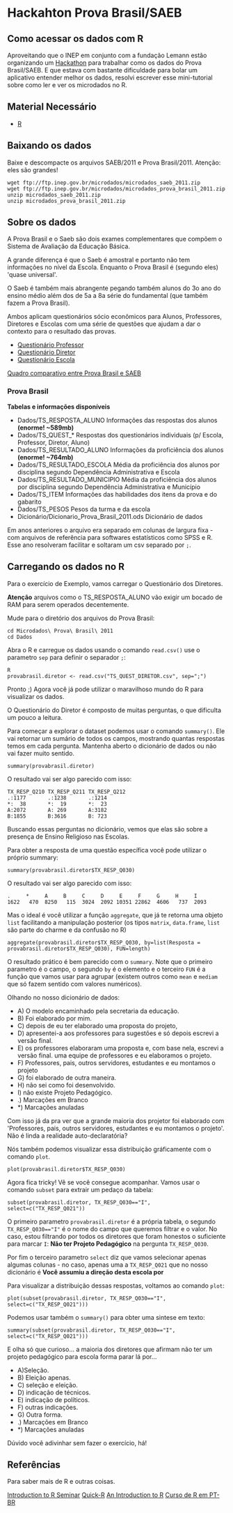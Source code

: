 # Hackahton Prova Brasil/SAEB
## Como acessar os dados com R

Aproveitando que o INEP em conjunto com a fundação Lemann estão organizando um [Hackathon](http://hackathondadoseducacionais.com/) para trabalhar como os dados do Prova Brasil/SAEB. E que estava com bastante dificuldade para bolar um aplicativo entender melhor os dados, resolvi escrever esse mini-tutorial sobre como ler e ver os microdados no R.

## Material Necessário

* [R](http://www.r-project.org)

## Baixando os dados

Baixe e descompacte os arquivos SAEB/2011 e Prova Brasil/2011. Atenção: eles são grandes!

 	wget ftp://ftp.inep.gov.br/microdados/microdados_saeb_2011.zip
	wget ftp://ftp.inep.gov.br/microdados/microdados_prova_brasil_2011.zip
	unzip microdados_saeb_2011.zip
	unzip microdados_prova_brasil_2011.zip

## Sobre os dados

A Prova Brasil e o Saeb são dois exames complementares que compõem o Sistema de Avaliação da Educação Básica.

A grande diferença é que o Saeb é amostral e portanto não tem informações no nível da Escola. Enquanto o Prova Brasil é (segundo eles) 'quase universal'.

O Saeb é também mais abrangente pegando também alunos do 3o ano do ensino médio além dos de 5a a 8a série do fundamental (que também fazem a Prova Brasil).

Ambos aplicam questionários sócio econômicos para Alunos, Professores, Diretores e Escolas com uma série de questões que ajudam a dar o contexto para o resultado das provas.

* [Questionário Professor](http://download.inep.gov.br/educacao_basica/prova_brasil_saeb/questionarios/2013/questionario_professor.pdf)
* [Questionário Diretor](http://download.inep.gov.br/educacao_basica/prova_brasil_saeb/questionarios/2013/questionario_diretor.pdf)
* [Questionário Escola](http://download.inep.gov.br/educacao_basica/prova_brasil_saeb/questionarios/2013/questionario_escola.pdf)

[Quadro comparativo entre Prova Brasil e SAEB](http://portal.inep.gov.br/web/prova-brasil-e-saeb/semelhancas-e-diferencas)

### Prova Brasil

**Tabelas e informações disponíveis**

* Dados/TS_RESPOSTA_ALUNO	Informações das respostas dos alunos **(enorme! ~589mb)**
* Dados/TS_QUEST_* Respostas dos questionários individuais (p/ Escola, Professor, Diretor, Aluno)
* Dados/TS_RESULTADO_ALUNO	Informações da proficiência dos alunos **(enorme! ~764mb)**
* Dados/TS_RESULTADO_ESCOLA	Média da proficiência dos alunos por disciplina segundo Dependência Administrativa e Escola
* Dados/TS_RESULTADO_MUNICIPIO	Média da proficiência dos alunos por disciplina segundo Dependência Administrativa e Município
* Dados/TS_ITEM	Informações das habilidades dos itens da prova e do gabarito
* Dados/TS_PESOS	Pesos da turma e da escola
* Dicionário/Dicionario_Prova_Brasil_2011.ods Dicionário de dados

Em anos anteriores o arquivo era separado em colunas de largura fixa - com arquivos de referência para softwares estatísticos como SPSS e R. Esse ano resolveram facilitar e soltaram um csv separado por `;`.

## Carregando os dados no R

Para o exercício de Exemplo, vamos carregar o Questionário dos Diretores.

**Atenção** arquivos como o TS_RESPOSTA_ALUNO vão exigir um bocado de RAM para serem operados decentemente.

Mude para o diretório dos arquivos do Prova Brasil:

	cd Microdados\ Prova\ Brasil\ 2011
	cd Dados

Abra o R e carregue os dados usando o comando `read.csv()` use o parametro `sep` para definir o separador `;`:

	R
	provabrasil.diretor <- read.csv("TS_QUEST_DIRETOR.csv", sep=";")

Pronto ;)
Agora você já pode utilizar o maravilhoso mundo do R para visualizar os dados.

O Questionário do Diretor é composto de muitas perguntas, o que dificulta um pouco a leitura.

Para começar a explorar o dataset podemos usar o comando `summary()`. Ele vai retornar um sumário de todos os campos, mostrando quantas respostas temos em cada pergunta. Mantenha aberto o dicionário de dados ou não vai fazer muito sentido.

	summary(provabrasil.diretor)

O resultado vai ser algo parecido com isso:

	TX_RESP_Q210 TX_RESP_Q211 TX_RESP_Q212
	.:1177	     .:1238       .:1214      
	*:  38       *:  19       *:  23      
	A:2072       A: 269       A:3182      
	B:1855       B:3616       B: 723 

Buscando essas perguntas no dicionário, vemos que elas são sobre a presença de Ensino Religioso nas Escolas.

Para obter a resposta de uma questão específica você pode utilizar o próprio summary:

	summary(provabrasil.diretor$TX_RESP_Q030)

O resultado vai ser algo parecido com isso:

	.     *     A     B     C     D     E     F     G     H     I
	1622   470  8250   115  3024  2092 10351 22862  4606   737  2093


Mas o ideal é você utilizar a função `aggregate`, que já te retorna uma objeto `list` facilitando a manipulação posterior (os tipos `matrix`, `data.frame`, `list` são parte do charme e da confusão no R)

	aggregate(provabrasil.diretor$TX_RESP_Q030, by=list(Resposta = provabrasil.diretor$TX_RESP_Q030), FUN=length)

O resultado prático é bem parecido com o `summary`. Note que o primeiro parametro é o campo, o segundo `by` é o elemento e o terceiro `FUN` é a função que vamos usar para agrupar (existem outros como `mean` e `mediam` que só fazem sentido com valores numéricos).

Olhando no nosso dicionário de dados:

* A) O modelo encaminhado pela secretaria da educação.
* B) Foi elaborado por mim. 
* C) depois de eu ter elaborado uma proposta do projeto, 
* D) apresentei-a aos professores para sugestões e só depois escrevi a versão final.
* E) os professores elaboraram uma proposta e, com base nela, escrevi a versão final.	uma equipe de professores e eu elaboramos o projeto.	
* F) Professores, pais, outros servidores, estudantes e eu montamos o projeto
* G) foi elaborado de outra maneira.
* H) não sei como foi desenvolvido.
* I) não existe Projeto Pedagógico.
* .) Marcações em Branco
* *) Marcações anuladas

Com isso já da pra ver que a grande maioria dos projetor foi elaborado com 'Professores, pais, outros servidores, estudantes e eu montamos o projeto'. Não é linda a realidade auto-declaratória?

Nós também podemos visualizar essa distribuição gráficamente com o comando `plot`.

	plot(provabrasil.diretor$TX_RESP_Q030)

Agora fica tricky! Vê se você consegue acompanhar. Vamos usar o comando `subset` para extrair um pedaço da tabela:

	subset(provabrasil.diretor, TX_RESP_Q030=="I", select=c("TX_RESP_Q021"))

O primeiro parametro `provabrasil.diretor` é a própria tabela, o segundo `TX_RESP_Q030=="I"` é o nome do campo que queremos filtrar e o valor. No caso, estou filtrando por todos os diretores que foram honestos o suficiente para marcar `I`: **Não ter Projeto Pedagógico** na pergunta `TX_RESP_Q030`.

Por fim o terceiro parametro `select` diz que vamos selecionar apenas algumas colunas - no caso, apenas uma a `TX_RESP_Q021` que no nosso dicionário é **Você assumiu a direção desta escola por**

Para visualizar a distribuição dessas respostas, voltamos ao comando `plot`:

	plot(subset(provabrasil.diretor, TX_RESP_Q030=="I", select=c("TX_RESP_Q021")))

Podemos usar também o `summary()` para obter uma sintese em texto:

	summary(subset(provabrasil.diretor, TX_RESP_Q030=="I", select=c("TX_RESP_Q021")))

E olha só que curioso... a maioria dos diretores que afirmam não ter um projeto pedagógico para escola forma parar lá por...

* A)Seleção.
* B) Eleição apenas.
* C) seleção e eleição.
* D) indicação de técnicos.
* E) indicação de políticos.
* F) outras indicações.
* G) Outra forma.
* .) Marcações em Branco
* *) Marcações anuladas

Dúvido você adivinhar sem fazer o exercício, há!


## Referências

Para saber mais de R e outras coisas.

[Introduction to R Seminar](http://www.ats.ucla.edu/stat/r/seminars/intro.htm)
[Quick-R](http://www.statmethods.net/)
[An Introduction to R](http://cran.r-project.org/doc/manuals/r-release/R-intro.html)
[Curso de R em PT-BR](http://www.leg.ufpr.br/Rpira/Rpira/)